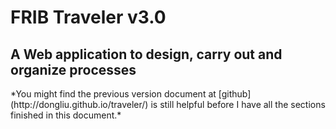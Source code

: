 # FRIB Traveler v3.0
## A Web application to design, carry out and organize processes
<div class="alert">
*You might find the previous version document at [github](http://dongliu.github.io/traveler/) is still helpful before I have all the sections finished in this document.* 
</div>
